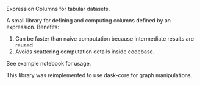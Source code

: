 Expression Columns for tabular datasets.

A small library for defining and computing columns defined by an expression.
Benefits:
  1. Can be faster than naive computation because intermediate results are reused
  2. Avoids scattering computation details inside codebase.


See example notebook for usage.

This library was reimplemented to use dask-core for graph manipulations.
